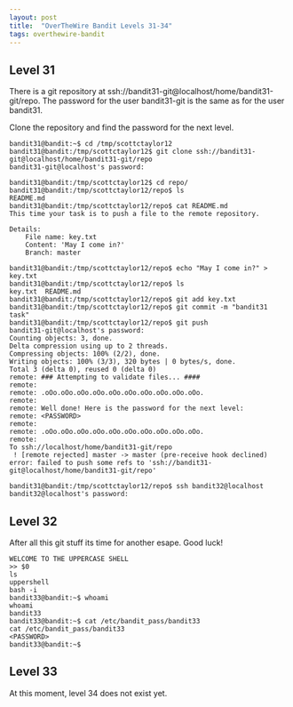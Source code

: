 ```yaml
---
layout: post
title:  "OverTheWire Bandit Levels 31-34"
tags: overthewire-bandit
---
```


## Level 31
There is a git repository at ssh://bandit31-git@localhost/home/bandit31-git/repo. The password for the user bandit31-git is the same as for the user bandit31.

Clone the repository and find the password for the next level.

```
bandit31@bandit:~$ cd /tmp/scottctaylor12
bandit31@bandit:/tmp/scottctaylor12$ git clone ssh://bandit31-git@localhost/home/bandit31-git/repo
bandit31-git@localhost's password:

bandit31@bandit:/tmp/scottctaylor12$ cd repo/
bandit31@bandit:/tmp/scottctaylor12/repo$ ls
README.md
bandit31@bandit:/tmp/scottctaylor12/repo$ cat README.md
This time your task is to push a file to the remote repository.

Details:
    File name: key.txt
    Content: 'May I come in?'
    Branch: master

bandit31@bandit:/tmp/scottctaylor12/repo$ echo "May I come in?" > key.txt
bandit31@bandit:/tmp/scottctaylor12/repo$ ls
key.txt  README.md
bandit31@bandit:/tmp/scottctaylor12/repo$ git add key.txt
bandit31@bandit:/tmp/scottctaylor12/repo$ git commit -m "bandit31 task"
bandit31@bandit:/tmp/scottctaylor12/repo$ git push
bandit31-git@localhost's password:
Counting objects: 3, done.
Delta compression using up to 2 threads.
Compressing objects: 100% (2/2), done.
Writing objects: 100% (3/3), 320 bytes | 0 bytes/s, done.
Total 3 (delta 0), reused 0 (delta 0)
remote: ### Attempting to validate files... ####
remote:
remote: .oOo.oOo.oOo.oOo.oOo.oOo.oOo.oOo.oOo.oOo.
remote:
remote: Well done! Here is the password for the next level:
remote: <PASSWORD>
remote:
remote: .oOo.oOo.oOo.oOo.oOo.oOo.oOo.oOo.oOo.oOo.
remote:
To ssh://localhost/home/bandit31-git/repo
 ! [remote rejected] master -> master (pre-receive hook declined)
error: failed to push some refs to 'ssh://bandit31-git@localhost/home/bandit31-git/repo'

bandit31@bandit:/tmp/scottctaylor12/repo$ ssh bandit32@localhost
bandit32@localhost's password:
```

## Level 32
After all this git stuff its time for another esape. Good luck!

```
WELCOME TO THE UPPERCASE SHELL
>> $0
ls
uppershell
bash -i
bandit33@bandit:~$ whoami
whoami
bandit33
bandit33@bandit:~$ cat /etc/bandit_pass/bandit33
cat /etc/bandit_pass/bandit33
<PASSWORD>
bandit33@bandit:~$
```

## Level 33
At this moment, level 34 does not exist yet.
